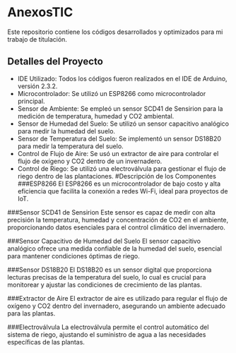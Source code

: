 # AnexosTIC
Este repositorio contiene los códigos desarrollados y optimizados para mi trabajo de titulación.

## Detalles del Proyecto
- IDE Utilizado: Todos los códigos fueron realizados en el IDE de Arduino, versión 2.3.2.
- Microcontrolador: Se utilizó un ESP8266 como microcontrolador principal.
- Sensor de Ambiente: Se empleó un sensor SCD41 de Sensirion para la medición de temperatura, humedad y CO2 ambiental.
- Sensor de Humedad del Suelo: Se utilizó un sensor capacitivo analógico para medir la humedad del suelo.
- Sensor de Temperatura del Suelo: Se implementó un sensor DS18B20 para medir la temperatura del suelo.
- Control de Flujo de Aire: Se usó un extractor de aire para controlar el flujo de oxígeno y CO2 dentro de un invernadero.
- Control de Riego: Se utilizó una electroválvula para gestionar el flujo de riego dentro de las plantaciones.
#Descripción de los Componentes
###ESP8266
El ESP8266 es un microcontrolador de bajo costo y alta eficiencia que facilita la conexión a redes Wi-Fi, ideal para proyectos de IoT.

###Sensor SCD41 de Sensirion
Este sensor es capaz de medir con alta precisión la temperatura, humedad y concentración de CO2 en el ambiente, proporcionando datos esenciales para el control climático del invernadero.

###Sensor Capacitivo de Humedad del Suelo
El sensor capacitivo analógico ofrece una medida confiable de la humedad del suelo, esencial para mantener condiciones óptimas de riego.

###Sensor DS18B20
El DS18B20 es un sensor digital que proporciona lecturas precisas de la temperatura del suelo, lo cual es crucial para monitorear y ajustar las condiciones de crecimiento de las plantas.

###Extractor de Aire
El extractor de aire es utilizado para regular el flujo de oxígeno y CO2 dentro del invernadero, asegurando un ambiente adecuado para las plantas.

###Electroválvula
La electroválvula permite el control automático del sistema de riego, ajustando el suministro de agua a las necesidades específicas de las plantas.
